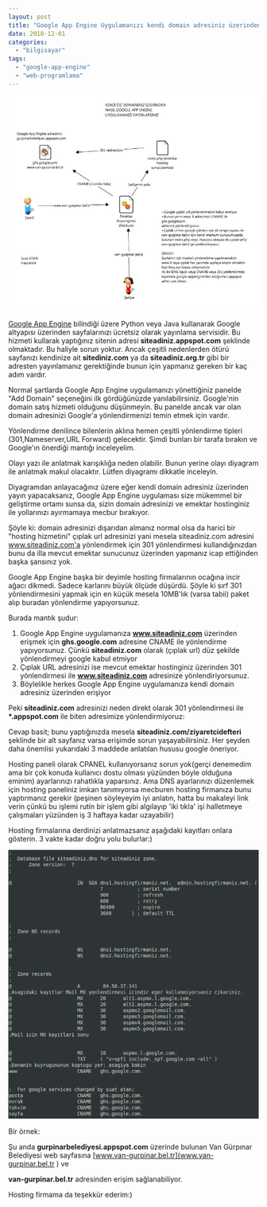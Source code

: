```yaml
---
layout: post
title: "Google App Engine Uygulamanızı kendi domain adresiniz üzerinden yayınlamak"
date: 2010-12-01
categories: 
  - "bilgisayar"
tags: 
  - "google-app-engine"
  - "web-programlama"
---
```


[![](/images/gae_custom_url.jpg "GAE_CUSTOM_URL")](http://suatatan.wordpress.com/wp-content/uploads/2010/12/gae_custom_url.jpg)

[Google App Engine](http://code.google.com/appengine/) bilindiği üzere Python veya Java kullanarak Google altyapısı üzerinden sayfalarınızı ücretsiz olarak yayınlama servisidir. Bu hizmeti kullarak yaptığınız sitenin adresi **siteadiniz.appspot.com** şeklinde olmaktadır. Bu haliyle sorun yoktur. Ancak çeşitli nedenlerden ötürü sayfanızı kendinize ait **sitediniz.com** ya da **siteadiniz.org.tr** gibi bir adresten yayınlamanız gerektiğinde bunun için yapmanız gereken bir kaç adım vardır.

Normal şartlarda Google App Engine uygulamanızı yönettiğiniz panelde "Add Domain" seçeneğini ilk gördüğünüzde yanılabilirsiniz. Google'nin domain satış hizmeti olduğunu düşünmeyin. Bu panelde ancak var olan domain adresinizi Google'a yönlendirmenizi temin etmek için vardır.

Yönlendirme denilince bilenlerin aklına hemen çeşitli yönlendirme tipleri (301,Nameserver,URL Forward) gelecektir. Şimdi bunları bir tarafa bırakın ve Google'ın önerdiği mantığı inceleyelim.

Olayı yazı ile anlatmak karışıklığa neden olabilir. Bunun yerine olayı diyagram ile anlatmak makul olacaktır. Lütfen diyagramı dikkatle inceleyin.

Diyagramdan anlayacağınız üzere eğer kendi domain adresiniz üzerinden yayın yapacaksanız, Google App Engine uygulaması size mükemmel bir geliştirme ortamı sunsa da, sizin domain adresinizi ve emektar hostinginiz ile yollarınızı ayırmamaya mecbur bırakıyor.

Şöyle ki: domain adresinizi dışarıdan almanız normal olsa da harici bir "hosting hizmetini" çıplak url adresinizi yani mesela siteadiniz.com adresini www.siteadiniz.com'a yönlendirmek için 301 yönlendirmesi kullandığınızdan bunu da illa mevcut emektar sunucunuz üzerinden yapmanız icap ettiğinden başka şansınız yok.

Google App Engine başka bir deyimle hosting firmalarının ocağına incir ağacı dikmedi. Sadece karlarını büyük ölçüde düşürdü. Şöyle ki sırf 301 yönlendirmesini yapmak için en küçük mesela 10MB'lık (varsa tabii) paket alıp buradan yönlendirme yapıyorsunuz.

Burada mantık şudur:

1. Google App Engine uygulamanıza **www.siteadiniz.com** üzerinden erişmek için **ghs.google.com** adresine CNAME ile yönlendirme yapıyorsunuz. Çünkü **siteadiniz.com** olarak (çıplak url) düz şekilde yönlendirmeyi google kabul etmiyor
2. Çıplak URL adresinizi ise mevcut emektar hostinginiz üzerinden 301 yönlendirmesi ile **www.siteadiniz.com** adresinize yönlendiriyorsunuz.
3. Böylelikle herkes Google App Engine uygulamanıza kendi domain adresiniz üzerinden erişiyor

Peki **siteadiniz.com** adresinizi neden direkt olarak 301 yönlendirmesi ile **\*.appspot.com** ile biten adresimize yönlendirmiyoruz:

Cevap basit; bunu yaptığınızda mesela **siteadiniz.com/ziyaretcidefteri** şeklinde bir alt sayfanız varsa erişimde sorun yaşayabilirsiniz. Her şeyden daha önemlisi yukarıdaki 3 maddede anlatılan hususu google öneriyor.

Hosting paneli olarak CPANEL kullanıyorsanız sorun yok(gerçi denemedim ama bir çok konuda kullanıcı dostu olması yüzünden böyle olduğuna eminim) ayarlarınızı rahatlıkla yaparsınız. Ama DNS ayarlarınızı düzenlemek için hosting paneliniz imkan tanımıyorsa mecburen hosting firmanıza bunu yaptırmanız gerekir (peşinen söyleyeyim iyi anlatın, hatta bu makaleyi link verin çünkü bu işlemi rutin bir işlem gibi algılayıp 'iki tıkla' işi halletmeye çalışmaları yüzünden iş 3 haftaya kadar uzayabilir)

Hosting firmalarına derdinizi anlatmazsanız aşağıdaki kayıtları onlara gösterin. 3 vakte kadar doğru yolu bulurlar:)

[![](/images/dns.png "DNS")](http://suatatan.wordpress.com/wp-content/uploads/2010/12/dns.png)

Bir örnek:

Şu anda **gurpinarbelediyesi.appspot.com** üzerinde bulunan Van Gürpınar Belediyesi web sayfasına [www.van-gurpinar.bel.tr](www.van-gurpinar.bel.tr ) ve

**van-gurpinar.bel.tr** adresinden erişim sağlanabiliyor.

Hosting firmama da teşekkür ederim:)

